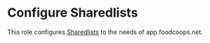 Configure Sharedlists
=====================

This role configures [Sharedlists](https://github.com/foodcoops/sharedlists) to the needs of app.foodcoops.net.
